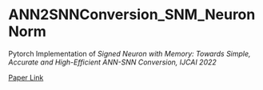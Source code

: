 # ANN2SNNConversion_SNM_NeuronNorm
Pytorch Implementation of *Signed Neuron with Memory: Towards Simple, Accurate and High-Efficient ANN-SNN Conversion, IJCAI 2022* 

[Paper Link](https://www.ijcai.org/proceedings/2022/0347.pdf)
